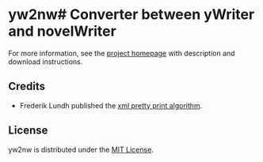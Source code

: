 # yw2nw# Converter between yWriter and novelWriter

For more information, see the [project homepage](https://peter88213.github.io/yw2nw) with description and download instructions.


## Credits

- Frederik Lundh published the [xml pretty print algorithm](http://effbot.org/zone/element-lib.htm#prettyprint).

## License

yw2nw is distributed under the [MIT License](http://www.opensource.org/licenses/mit-license.php).
